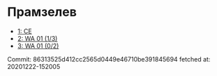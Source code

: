 # Прамзелев
- [1: CE](1.md)
- [2: WA 01 (1/3)](2.md)
- [3: WA 01 (0/2)](3.md)

Commit: 86313525d412cc2565d0449e46710be391845694
 fetched at: 20201222-152005
